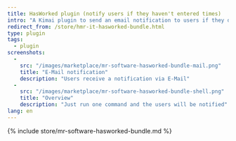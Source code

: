```yaml
---
title: HasWorked plugin (notify users if they haven't entered times)
intro: "A Kimai plugin to send an email notification to users if they don't have any entries on the current day"
redirect_from: /store/hmr-it-hasworked-bundle.html
type: plugin
tags:
  - plugin
screenshots:
  - 
    src: "/images/marketplace/mr-software-hasworked-bundle-mail.png"
    title: "E-Mail notification" 
    description: "Users receive a notification via E-Mail" 
  - 
    src: "/images/marketplace/mr-software-hasworked-bundle-shell.png"
    title: "Overview"
    description: "Just run one command and the users will be notified"
lang: en
---
```


{% include store/mr-software-hasworked-bundle.md %}
